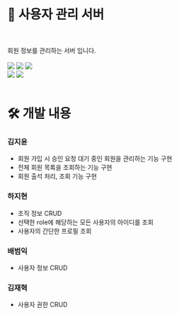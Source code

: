 # 🪪 사용자 관리 서버
<br>
<br>
회원 정보를 관리하는 서버 입니다.
<br>
<br>
<div>
<img src="https://img.shields.io/badge/java-007396?style=for-the-badge&logo=java&logoColor=white">
<img src="https://img.shields.io/badge/springboot-6DB33F?style=for-the-badge&logo=springboot&logoColor=white">
<img src="https://img.shields.io/badge/maven-C71A36?style=for-the-badge&logo=apachemaven&logoColor=white">
<br>
<img src="https://img.shields.io/badge/OpenFeign-6DB33F?style=for-the-badge&logo=spring&logoColor=white">
<img src="https://img.shields.io/badge/mysql-4479A1?style=for-the-badge&logo=mysql&logoColor=white">
<br>

</div>
<br>

# 🛠️ 개발 내용
### 김지윤
- 회원 가입 시 승인 요청 대기 중인 회원을 관리하는 기능 구현
- 전체 회원 목록을 조회하는 기능 구현
- 회원 출석 처리, 조회 기능 구현
### 하지현
- 조직 정보 CRUD
- 선택한 role에 해당하는 모든 사용자의 아이디를 조회
- 사용자의 간단한 프로필 조회
### 배범익
- 사용자 정보 CRUD
### 김재혁
- 사용자 권한 CRUD
